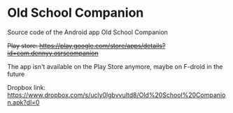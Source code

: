 # Old School Companion
Source code of the Android app Old School Companion

~~Play store: https://play.google.com/store/apps/details?id=com.dennyy.osrscompanion~~

The app isn't available on the Play Store anymore, maybe on F-droid in the future

Dropbox link: https://www.dropbox.com/s/ucly0lgbvvultd8/Old%20School%20Companion.apk?dl=0
